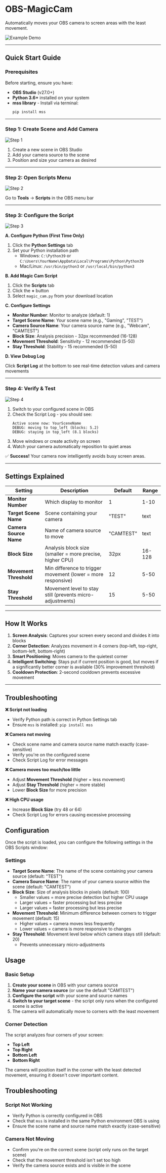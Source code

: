 # OBS-MagicCam

Automatically moves your OBS camera to screen areas with the least movement.

![Example Demo](assets/example_cam.gif)

---

## Quick Start Guide

### Prerequisites

Before starting, ensure you have:
- **OBS Studio** (v27.0+)
- **Python 3.6+** installed on your system
- **mss library** - Install via terminal:
  ```bash
  pip install mss
  ```

---

### Step 1: Create Scene and Add Camera

![Step 1](assets/step1.png)

1. Create a new scene in OBS Studio
2. Add your camera source to the scene
3. Position and size your camera as desired

---

### Step 2: Open Scripts Menu

![Step 2](assets/step2.png)

Go to **Tools** → **Scripts** in the OBS menu bar

---

### Step 3: Configure the Script

![Step 3](assets/step3.png)

**A. Configure Python (First Time Only)**
1. Click the **Python Settings** tab
2. Set your Python installation path
   - Windows: `C:\Python39` or `C:\Users\YourName\AppData\Local\Programs\Python\Python39`
   - Mac/Linux: `/usr/bin/python3` or `/usr/local/bin/python3`

**B. Add Magic Cam Script**
1. Click the **Scripts** tab
2. Click the **+** button
3. Select `magic_cam.py` from your download location

**C. Configure Settings**
- **Monitor Number**: Monitor to analyze (default: 1)
- **Target Scene Name**: Your scene name (e.g., "Gaming", "TEST")
- **Camera Source Name**: Your camera source name (e.g., "Webcam", "CAMTEST")
- **Block Size**: Analysis precision - 32px recommended (16-128)
- **Movement Threshold**: Sensitivity - 12 recommended (5-50)
- **Stay Threshold**: Stability - 15 recommended (5-50)

**D. View Debug Log**

Click **Script Log** at the bottom to see real-time detection values and camera movements

---

### Step 4: Verify & Test

![Step 4](assets/step4.png)

1. Switch to your configured scene in OBS
2. Check the Script Log - you should see:
   ```
   Active scene now: YourSceneName
   DEBUG: moving to top_left (blocks: 5.2)
   DEBUG: staying in top_left (8.1 blocks)
   ```
3. Move windows or create activity on screen
4. Watch your camera automatically reposition to quiet areas

✅ **Success!** Your camera now intelligently avoids busy screen areas.

---

## Settings Explained

| Setting | Description | Default | Range |
|---------|-------------|---------|-------|
| **Monitor Number** | Which display to monitor | 1 | 1-10 |
| **Target Scene Name** | Scene containing your camera | "TEST" | text |
| **Camera Source Name** | Name of camera source to move | "CAMTEST" | text |
| **Block Size** | Analysis block size (smaller = more precise, higher CPU) | 32px | 16-128 |
| **Movement Threshold** | Min difference to trigger movement (lower = more responsive) | 12 | 5-50 |
| **Stay Threshold** | Movement level to stay still (prevents micro-adjustments) | 15 | 5-50 |

---

## How It Works

1. **Screen Analysis**: Captures your screen every second and divides it into blocks
2. **Corner Detection**: Analyzes movement in 4 corners (top-left, top-right, bottom-left, bottom-right)
3. **Smart Positioning**: Moves camera to the quietest corner
4. **Intelligent Switching**: Stays put if current position is good, but moves if a significantly better corner is available (30% improvement threshold)
5. **Cooldown Protection**: 2-second cooldown prevents excessive movement

---

## Troubleshooting

**❌ Script not loading**
- Verify Python path is correct in Python Settings tab
- Ensure `mss` is installed: `pip install mss`

**❌ Camera not moving**
- Check scene name and camera source name match exactly (case-sensitive)
- Verify you're on the configured scene
- Check Script Log for error messages

**❌ Camera moves too much/too little**
- Adjust **Movement Threshold** (higher = less movement)
- Adjust **Stay Threshold** (higher = more stable)
- Lower **Block Size** for more precision

**❌ High CPU usage**
- Increase **Block Size** (try 48 or 64)
- Check Script Log for errors causing excessive processing

## Configuration

Once the script is loaded, you can configure the following settings in the OBS Scripts window:

### Settings

- **Target Scene Name**: The name of the scene containing your camera source (default: "TEST")
- **Camera Source Name**: The name of your camera source within the scene (default: "CAMTEST")
- **Block Size**: Size of analysis blocks in pixels (default: 100)
  - Smaller values = more precise detection but higher CPU usage
  - Larger values = faster processing but less precise
  - Larger values = faster processing but less precise
- **Movement Threshold**: Minimum difference between corners to trigger movement (default: 15)
  - Higher values = camera moves less frequently
  - Lower values = camera is more responsive to changes
- **Stay Threshold**: Movement level below which camera stays still (default: 20)
  - Prevents unnecessary micro-adjustments

## Usage

### Basic Setup

1. **Create your scene** in OBS with your camera source
2. **Name your camera source** (or use the default "CAMTEST")
3. **Configure the script** with your scene and source names
4. **Switch to your target scene** - the script only runs when the configured scene is active
5. The camera will automatically move to corners with the least movement


### Corner Detection

The script analyzes four corners of your screen:
- **Top Left**
- **Top Right**
- **Bottom Left**
- **Bottom Right**

The camera will position itself in the corner with the least detected movement, ensuring it doesn't cover important content.

## Troubleshooting

### Script Not Working

- Verify Python is correctly configured in OBS
- Check that `mss` is installed in the same Python environment OBS is using
- Ensure the scene name and source name match exactly (case-sensitive)

### Camera Not Moving

- Confirm you're on the correct scene (script only runs on the target scene)
- Check that the movement threshold isn't set too high
- Verify the camera source exists and is visible in the scene

